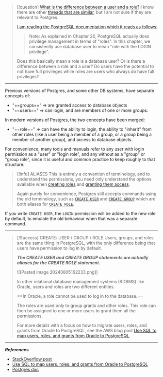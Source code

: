
> [!question] [What is the difference between a user and a role?](https://stackoverflow.com/questions/27709456/what-is-the-difference-between-a-user-and-a-role)
> I know there are other [threads that are similar](https://stackoverflow.com/questions/2774231/difference-between-roles-and-users), but I am not sure if they are relevant to Postgres.
>
>[I am reading the PostgreSQL documentation which it reads as follows:](http://www.postgresql.org/docs/current/static/client-authentication.html)
>
> > Note: As explained in Chapter 20, PostgreSQL actually does privilege management in terms of "roles". In this chapter, we consistently use database user to mean "role with the LOGIN privilege".
>
> Does this basically mean a role is a database user? Or is there a difference between a role and a user? Do users have the potential to not have full privileges while roles are users who always do have full privileges?

---

Previous versions of Postgres, and some other DB systems, have separate concepts of:
- "==groups==" => are granted access to database objects
- "==users==" => can login, and are members of one or more groups.

In modern versions of Postgres, the two concepts have been merged: 
- "==role==" => can have the ability to login, the ability to "inherit" from other roles (like a user being a member of a group, or a group being a member of another group), and access to database objects.

For convenience, many tools and manuals refer to any user with login permission as a "user" or "login role", and any without as a "group" or "group role", since it is useful and common practice to keep roughly to that structure.

> [!info] ALIASES
> This is entirely a convention of terminology, and to understand the permissions, you need only understand the options available when [creating roles](http://www.postgresql.org/docs/current/interactive/sql-createrole.html) and [granting them access](http://www.postgresql.org/docs/current/interactive/sql-grant.html).
> 
> Again purely for convenience, Postgres still accepts commands using the old terminology, such as [`CREATE USER`](https://www.postgresql.org/docs/current/sql-createuser.html) and [`CREATE GROUP`](https://www.postgresql.org/docs/current/sql-creategroup.html) which are both aliases for [`CREATE ROLE`](https://www.postgresql.org/docs/current/sql-createrole.html).

If you write `CREATE USER`, the `LOGIN` permission will be added to the new role by default, to emulate the old behaviour when that was a separate command.

---
> [!Success] CREATE: USER / GROUP / ROLE
> Users, groups, and roles are the same thing in PostgreSQL, with the only difference being that users have permission to log in by default.
> 
> ***The CREATE USER and CREATE GROUP statements are actually aliases for the CREATE ROLE statement.***
>
>![[Pasted image 20240805162233.png]]
>
> In other relational database management systems (RDBMS) like Oracle, users and roles are two different entities.
> 
> ==In Oracle, a role cannot be used to log in to the database.==
> 
> The roles are used only to group grants and other roles.
> This role can then be assigned to one or more users to grant them all the permissions.
> 
> For more details with a focus on how to migrate users, roles, and grants from Oracle to PostgreSQL, see the AWS blog post [Use SQL to map users, roles, and grants from Oracle to PostgreSQL](https://aws.amazon.com/blogs/database/use-sql-to-map-users-roles-and-grants-from-oracle-to-postgresql/).

---
***References***
- [StackOverflow post](https://stackoverflow.com/questions/27709456/what-is-the-difference-between-a-user-and-a-role)
-  [Use SQL to map users, roles, and grants from Oracle to PostgreSQL](https://aws.amazon.com/blogs/database/use-sql-to-map-users-roles-and-grants-from-oracle-to-postgresql/)
- [Postgres doc](https://www.postgresql.org/docs/8.1/user-manag.html)